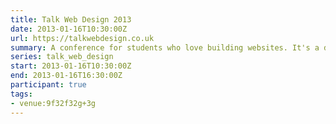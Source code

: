 ```yaml
---
title: Talk Web Design 2013
date: 2013-01-16T10:30:00Z
url: https://talkwebdesign.co.uk
summary: A conference for students who love building websites. It's a day of talks on inspiration, design and web and it's free.
series: talk_web_design
start: 2013-01-16T10:30:00Z
end: 2013-01-16T16:30:00Z
participant: true
tags:
- venue:9f32f32g+3g
---
```

